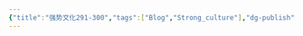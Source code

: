 ```yaml
---
{"title":"强势文化291-300","tags":["Blog","Strong_culture"],"dg-publish":true,"dg-note-icon":5,"permalink":"/🌓Interest_兴趣/Exalt 提升/强势文化/30强势文化291-300/","dgPassFrontmatter":true,"noteIcon":5,"created":"2024-09-19T10:56:49.239+08:00","updated":"2024-09-19T10:58:28.940+08:00"}
---
```



